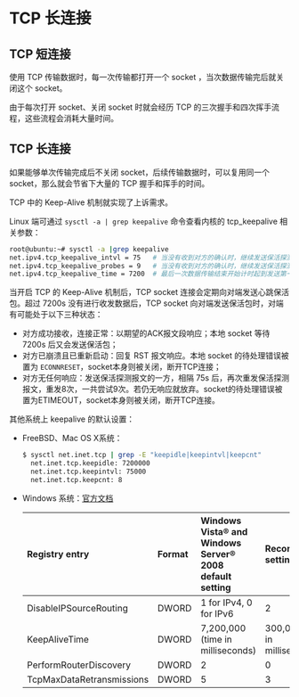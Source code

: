# TCP 长连接

## TCP 短连接

使用 TCP 传输数据时，每一次传输都打开一个 socket ，当次数据传输完后就关闭这个 socket。

由于每次打开 socket、关闭 socket 时就会经历 TCP 的三次握手和四次挥手流程，这些流程会消耗大量时间。

## TCP 长连接

如果能够单次传输完成后不关闭 socket，后续传输数据时，可以复用同一个 socket，那么就会节省下大量的 TCP 握手和挥手的时间。

TCP 中的 Keep-Alive 机制就实现了上诉需求。

Linux 端可通过 `sysctl -a | grep keepalive` 命令查看内核的 tcp_keepalive 相关参数：

```bash
root@ubuntu:~# sysctl -a |grep keepalive
net.ipv4.tcp_keepalive_intvl = 75	# 当没有收到对方的确认时，继续发送保活探测报文的间隔时间
net.ipv4.tcp_keepalive_probes = 9	# 当没有收到对方的确认时，继续发送保活探测报文的默认次数
net.ipv4.tcp_keepalive_time = 7200	# 最后一次数据传输结束开始计时起到发送第一个保活探测报文的时间间隔
```

当开启 TCP 的 Keep-Alive 机制后，TCP socket 连接会定期向对端发送心跳保活包。超过 7200s 没有进行收发数据后，TCP socket 向对端发送保活包时，对端有可能处于以下三种状态：

- 对方成功接收，连接正常：以期望的ACK报文段响应；本地 socket 等待 7200s 后又会发送保活包；
- 对方已崩溃且已重新启动：回复 RST 报文响应。本地 socket 的待处理错误被置为 `ECONNRESET`，socket本身则被关闭，断开TCP连接；
- 对方无任何响应：发送保活探测报文的一方，相隔 75s 后，再次重发保活探测报文，重发8次，一共尝试9次。若仍无响应就放弃。socket的待处理错误被置为ETIMEOUT，socket本身则被关闭，断开TCP连接。



其他系统上 keepalive 的默认设置：

- FreeBSD、Mac OS X系统：

  ```bash
  $ sysctl net.inet.tcp | grep -E "keepidle|keepintvl|keepcnt"
    net.inet.tcp.keepidle: 7200000
    net.inet.tcp.keepintvl: 75000
    net.inet.tcp.keepcnt: 8
  ```

- Windows 系统：[官方文档](https://learn.microsoft.com/en-us/previous-versions/windows/it-pro/windows-server-2008-R2-and-2008/dd349797(v=ws.10)?redirectedfrom=MSDN#tcpip-related-registry-entries)

  | Registry entry            | Format | Windows Vista® and Windows Server® 2008 default setting | Recommended setting            |
  | :------------------------ | :----- | :------------------------------------------------------ | :----------------------------- |
  | DisableIPSourceRouting    | DWORD  | 1 for IPv4, 0 for IPv6                                  | 2                              |
  | KeepAliveTime             | DWORD  | 7,200,000 (time in milliseconds)                        | 300,000 (time in milliseconds) |
  | PerformRouterDiscovery    | DWORD  | 2                                                       | 0                              |
  | TcpMaxDataRetransmissions | DWORD  | 5                                                       | 3                              |

  

